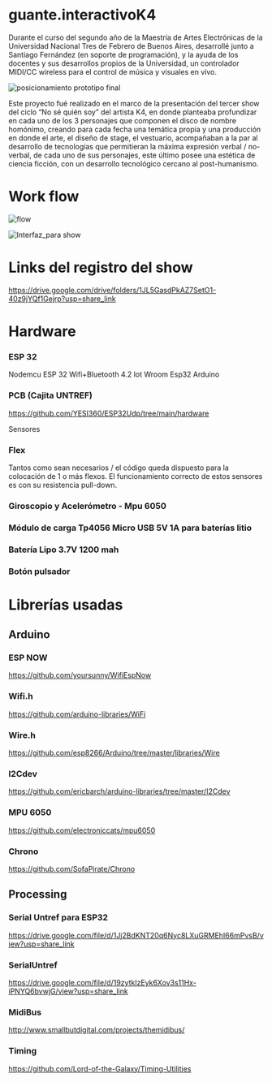# guante.interactivoK4

Durante el curso del segundo año de la Maestría de Artes Electrónicas de la Universidad Nacional Tres de Febrero de Buenos Aires, desarrollé junto a Santiago Fernández (en soporte de programación), y la ayuda de los docentes y sus desarrollos propios de la Universidad, un controlador MIDI/CC wireless para el control de música y visuales en vivo. 

![posicionamiento prototipo final](https://user-images.githubusercontent.com/127367351/224158105-a45e2654-502c-43d8-a479-50831ce7d4f6.jpeg)


Este proyecto fué realizado en el marco de la presentación del tercer show del ciclo “No sé quién soy” del artista K4, en donde planteaba profundizar en cada uno de los 3 personajes que componen el disco de nombre homónimo, creando para cada fecha una temática propia y una producción en donde el arte, el diseño de stage, el vestuario, acompañaban a la par al desarrollo de tecnologías que permitieran la máxima expresión verbal / no-verbal, de cada uno de sus personajes, este último posee una estética de ciencia ficción, con un desarrollo tecnológico cercano al post-humanismo. 

# Work flow
![flow](https://user-images.githubusercontent.com/127367351/224158011-3731d02f-ed19-4d83-b633-cb0139b7210e.jpg)

![Interfaz_para show](https://user-images.githubusercontent.com/127367351/224158152-60173c52-3ff5-4a0f-ae1d-1c132d4a58f0.jpeg)

# Links del registro del show
https://drive.google.com/drive/folders/1JL5GasdPkAZ7SetO1-40z9jYQf1Gejrp?usp=share_link

# Hardware

### ESP 32 
Nodemcu ESP 32 Wifi+Bluetooth 4.2 lot Wroom Esp32 Arduino

### PCB (Cajita UNTREF)
https://github.com/YESI360/ESP32Udp/tree/main/hardware

Sensores
### Flex
Tantos como sean necesarios / el código queda dispuesto para la colocación de 1 o más flexos.
El funcionamiento correcto de estos sensores es con su resistencia pull-down. 

### Giroscopio y Acelerómetro - Mpu 6050

### Módulo de carga Tp4056 Micro USB 5V 1A para baterías litio

### Batería Lipo 3.7V 1200 mah

### Botón pulsador


# Librerías usadas

## Arduino
### ESP NOW 
https://github.com/yoursunny/WifiEspNow
### Wifi.h
https://github.com/arduino-libraries/WiFi
### Wire.h
https://github.com/esp8266/Arduino/tree/master/libraries/Wire
### I2Cdev
https://github.com/ericbarch/arduino-libraries/tree/master/I2Cdev
### MPU 6050
https://github.com/electroniccats/mpu6050
### Chrono
https://github.com/SofaPirate/Chrono

## Processing
### Serial Untref para ESP32
https://drive.google.com/file/d/1Jj2BdKNT20q6Nyc8LXuGRMEhI66mPvsB/view?usp=share_link
### SerialUntref
https://drive.google.com/file/d/19zytkIzEyk6Xov3s11Hx-iPNYQ6bvwjG/view?usp=share_link
### MidiBus
http://www.smallbutdigital.com/projects/themidibus/
### Timing 
https://github.com/Lord-of-the-Galaxy/Timing-Utilities
